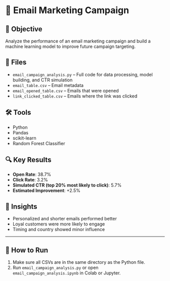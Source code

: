 # 📧 Email Marketing Campaign


## 🧠 Objective
Analyze the performance of an email marketing campaign and build a machine learning model to improve future campaign targeting.

## 📁 Files
- `email_campaign_analysis.py` – Full code for data processing, model building, and CTR simulation
- `email_table.csv` – Email metadata
- `email_opened_table.csv` – Emails that were opened
- `link_clicked_table.csv` – Emails where the link was clicked

## 🛠️ Tools
- Python
- Pandas
- scikit-learn
- Random Forest Classifier

## 🔍 Key Results
- **Open Rate**: 38.7%  
- **Click Rate**: 3.2%  
- **Simulated CTR (top 20% most likely to click)**: 5.7%  
- **Estimated Improvement**: +2.5%

## 🧾 Insights
- Personalized and shorter emails performed better
- Loyal customers were more likely to engage
- Timing and country showed minor influence

---

## 📌 How to Run
1. Make sure all CSVs are in the same directory as the Python file.
2. Run `email_campaign_analysis.py` or open `email_campaign_analysis.ipynb` in Colab or Jupyter.

